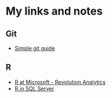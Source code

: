 # My links and notes

## Git

* [Simple git guide](http://rogerdudler.github.io/git-guide/)

## R

 * [R at Microsoft - Revolution Analytics](http://blog.revolutionanalytics.com/2015/06/r-at-microsoft.html)
 * [R in SQL Server](http://blog.revolutionanalytics.com/2015/05/r-in-sql-server.html)
